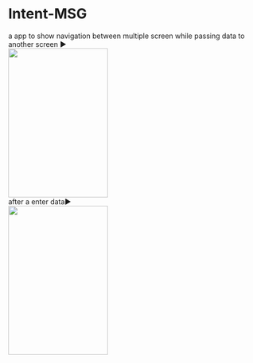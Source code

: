 # Intent-MSG
a app to show navigation between multiple screen while passing data to another screen ▶<br>
<img src="https://github.com/AdreshSingh/Intent-MSG/assets/46901709/bcd2225d-5988-4b6d-830d-cd4ef9de27c6" width=200px height=300px><br>after a enter data▶<br>
<img src="https://github.com/AdreshSingh/Intent-MSG/assets/46901709/da07fc9e-285e-4536-8138-94632ba5ca9e" width="200px" height="300px">

